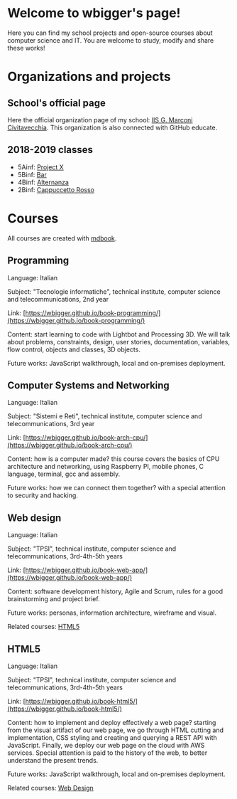 # Welcome to wbigger's page!

Here you can find my school projects and open-source courses about computer science and IT. You are welcome to study, modify and share these works!

# Organizations and projects

## School's official page
Here the official organization page of my school: [IIS G. Marconi Civitavecchia](https://github.com/marconicivitavecchia). This organization is also connected with GitHub educate.

## 2018-2019 classes
- 5Ainf: [Project X](https://github.com/marconicivitavecchia-bar)
- 5Binf: [Bar](https://github.com/marconicivitavecchia-projectx)
- 4Binf: [Alternanza](https://github.com/marconicivitavecchia-alternanza)
- 2Binf: [Cappuccetto Rosso](https://github.com/marconicivitavecchia-story)

# Courses

All courses are created with [mdbook](https://github.com/rust-lang-nursery/mdBook).

## Programming
Language: Italian

Subject: "Tecnologie informatiche", technical institute, computer science and telecommunications, 2nd year

Link: [https://wbigger.github.io/book-programming/](https://wbigger.github.io/book-programming/)

Content: start learning to code with Lightbot and Processing 3D. We will talk about problems, constraints, design, user stories, documentation, variables, flow control, objects and classes, 3D objects.  

Future works: JavaScript walkthrough, local and on-premises deployment.

## Computer Systems and Networking
Language: Italian

Subject: "Sistemi e Reti", technical institute, computer science and telecommunications, 3rd year

Link: [https://wbigger.github.io/book-arch-cpu/](https://wbigger.github.io/book-arch-cpu/)

Content: how is a computer made? this course covers the basics of CPU architecture and networking, using Raspberry PI, mobile phones, C language, terminal, gcc and assembly.

Future works: how we can connect them together? with a special attention to security and hacking.

## Web design
Language: Italian

Subject: "TPSI", technical institute, computer science and telecommunications, 3rd-4th-5th years

Link: [https://wbigger.github.io/book-web-app/](https://wbigger.github.io/book-web-app/)

Content: software development history, Agile and Scrum, rules for a good brainstorming and project brief.

Future works: personas, information architecture, wireframe and visual.

Related courses: [HTML5](#html5)


## HTML5
Language: Italian

Subject: "TPSI", technical institute, computer science and telecommunications, 3rd-4th-5th years

Link: [https://wbigger.github.io/book-html5/](https://wbigger.github.io/book-html5/)

Content: how to implement and deploy effectively a web page? starting from the visual artifact of our web page, we go through HTML cutting and implementation, CSS styling and creating and querying a REST API with JavaScript. Finally, we deploy our web page on the cloud with AWS services. Special attention is paid to the history of the web, to better understand the present trends.

Future works: JavaScript walkthrough, local and on-premises deployment.

Related courses: [Web Design](#web-design)
